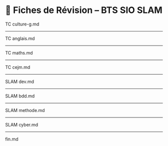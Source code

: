 # 🧠 Fiches de Révision – BTS SIO SLAM

TC culture-g.md

---

TC anglais.md

---

TC maths.md

---

TC cejm.md

---

SLAM dev.md

---

SLAM bdd.md

---

SLAM methode.md

---

SLAM cyber.md

---

fin.md

